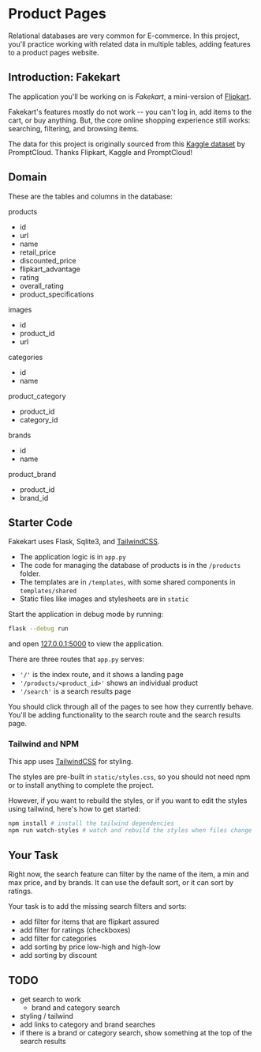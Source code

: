 # Product Pages

Relational databases are very common for E-commerce. In this project, you'll practice working with related data in multiple tables, adding features to a product pages website.

## Introduction: Fakekart

The application you'll be working on is _Fakekart_, a mini-version of [Flipkart](https://www.flipkart.com/).

Fakekart's features mostly do not work -- you can't log in, add items to the cart, or buy anything. But, the core online shopping experience still works: searching, filtering, and browsing items.

The data for this project is originally sourced from this [Kaggle dataset](https://www.kaggle.com/datasets/PromptCloudHQ/flipkart-products) by PromptCloud. Thanks Flipkart, Kaggle and PromptCloud!

## Domain

These are the tables and columns in the database:

products
- id
- url
- name
- retail_price
- discounted_price
- flipkart_advantage
- rating
- overall_rating
- product_specifications

images
- id
- product_id
- url

categories
- id
- name

product_category
- product_id
- category_id

brands
- id
- name

product_brand
- product_id
- brand_id

## Starter Code

Fakekart uses Flask, Sqlite3, and [TailwindCSS](https://tailwindcss.com/).

- The application logic is in `app.py`
- The code for managing the database of products is in the `/products` folder.
- The templates are in `/templates`, with some shared components in `templates/shared`
- Static files like images and stylesheets are in `static`

Start the application in debug mode by running:

```sh
flask --debug run
```

and open [127.0.0.1:5000](http://127.0.0.1:5000) to view the application.

There are three routes that `app.py` serves:
- `'/'` is the index route, and it shows a landing page
- `'/products/<product_id>'` shows an individual product
- `'/search'` is a search results page

You should click through all of the pages to see how they currently behave. You'll be adding functionality to the search route and the search results page.

### Tailwind and NPM

This app uses [TailwindCSS](https://tailwindcss.com/) for styling.

The styles are pre-built in `static/styles.css`, so you should not need npm or to install anything to complete the project.

However, if you want to rebuild the styles, or if you want to edit the styles using tailwind, here's how to get started:

```sh
npm install # install the tailwind dependencies
npm run watch-styles # watch and rebuild the styles when files change
```

## Your Task

Right now, the search feature can filter by the name of the item, a min and max price, and by brands. It can use the default sort, or it can sort by ratings.

Your task is to add the missing search filters and sorts:
- add filter for items that are flipkart assured
- add filter for ratings (checkboxes)
- add filter for categories
- add sorting by price low-high and high-low
- add sorting by discount

## TODO
- get search to work
  - brand and category search
- styling / tailwind
- add links to category and brand searches
- if there is a brand or category search, show something at the top of the search results
